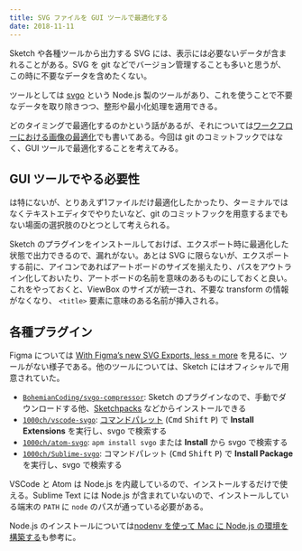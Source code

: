 ```yaml
---
title: SVG ファイルを GUI ツールで最適化する
date: 2018-11-11
---
```


Sketch や各種ツールから出力する SVG には、表示には必要ないデータが含まれることがある。SVG を git などでバージョン管理することも多いと思うが、この時に不要なデータを含めたくない。

ツールとしては [svgo](https://github.com/svg/svgo) という Node.js 製のツールがあり、これを使うことで不要なデータを取り除きつつ、整形や最小化処理を適用できる。

どのタイミングで最適化するのかという話があるが、それについては[ワークフローにおける画像の最適化](/posts/2016/optimize-image-on-workflow/)でも書いてある。今回は git のコミットフックではなく、GUI ツールで最適化することを考えてみる。

## GUI ツールでやる必要性

は特にないが、とりあえず1ファイルだけ最適化したかったり、ターミナルではなくテキストエディタでやりたいなど、git のコミットフックを用意するまでもない場面の選択肢のひとつとして考えられる。

Sketch のプラグインをインストールしておけば、エクスポート時に最適化した状態で出力できるので、漏れがない。あとは SVG に限らないが、エクスポートする前に、アイコンであればアートボードのサイズを揃えたり、パスをアウトライン化しておいたり、アートボードの名前を意味のあるものにしておくと良い。これをやっておくと、ViewBox のサイズが統一され、不要な transform の情報がなくなり、 `<title>` 要素に意味のある名前が挿入される。

## 各種プラグイン

Figma については [With Figma’s new SVG Exports, less = more](https://blog.figma.com/1b2e2cedf319) を見るに、ツールがない様子である。他のツールについては、Sketch にはオフィシャルで用意されていた。

- [`BohemianCoding/svgo-compressor`](https://github.com/BohemianCoding/svgo-compressor): Sketch のプラグインなので、手動でダウンロードする他、[Sketchpacks](https://sketchpacks.com/) などからインストールできる
- [`1000ch/vscode-svgo`](https://github.com/1000ch/vscode-svgo): [コマンドパレット](https://code.visualstudio.com/docs/getstarted/userinterface#_command-palette) (<kbd>Cmd</kbd> <kbd>Shift</kbd> <kbd>P</kbd>) で **Install Extensions** を実行し、svgo で検索する
- [`1000ch/atom-svgo`](https://github.com/1000ch/atom-svgo): `apm install svgo` または **Install** から svgo で検索する
- [`1000ch/Sublime-svgo`](https://github.com/1000ch/Sublime-svgo): コマンドパレット (<kbd>Cmd</kbd> <kbd>Shift</kbd> <kbd>P</kbd>) で **Install Package** を実行し、svgo で検索する

VSCode と Atom は Node.js を内蔵しているので、インストールするだけで使える。Sublime Text には Node.js が含まれていないので、インストールしている端末の `PATH` に `node` のパスが通っている必要がある。

Node.js のインストールについては[nodenv を使って Mac に Node.js の環境を構築する](https://qiita.com/1000ch/items/41ea7caffe8c42c5211c)も参考に。
